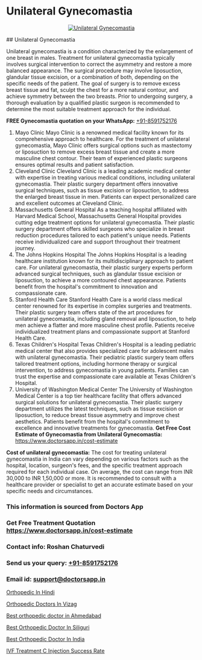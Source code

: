 # Unilateral Gynecomastia

<p align="center">
  <a href="null">
    <img src="null" alt="Unilateral Gynecomastia">
  </a>
</p>
## Unilateral Gynecomastia

Unilateral gynecomastia is a condition characterized by the enlargement of one breast in males. Treatment for unilateral gynecomastia typically involves surgical intervention to correct the asymmetry and restore a more balanced appearance. The surgical procedure may involve liposuction, glandular tissue excision, or a combination of both, depending on the specific needs of the patient. The goal of surgery is to remove excess breast tissue and fat, sculpt the chest for a more natural contour, and achieve symmetry between the two breasts. Prior to undergoing surgery, a thorough evaluation by a qualified plastic surgeon is recommended to determine the most suitable treatment approach for the individual.

**FREE Gynecomastia quotation on your WhatsApp:**  [+91-8591752176](https://api.whatsapp.com/send?phone=8591752176)

1) Mayo Clinic   Mayo Clinic is a renowned medical facility known for its comprehensive approach to healthcare. For the treatment of unilateral gynecomastia, Mayo Clinic offers surgical options such as mastectomy or liposuction to remove excess breast tissue and create a more masculine chest contour. Their team of experienced plastic surgeons ensures optimal results and patient satisfaction.
2) Cleveland Clinic   Cleveland Clinic is a leading academic medical center with expertise in treating various medical conditions, including unilateral gynecomastia. Their plastic surgery department offers innovative surgical techniques, such as tissue excision or liposuction, to address the enlarged breast tissue in men. Patients can expect personalized care and excellent outcomes at Cleveland Clinic.
3) Massachusetts General Hospital   As a teaching hospital affiliated with Harvard Medical School, Massachusetts General Hospital provides cutting edge treatment options for unilateral gynecomastia. Their plastic surgery department offers skilled surgeons who specialize in breast reduction procedures tailored to each patient's unique needs. Patients receive individualized care and support throughout their treatment journey.
4) The Johns Hopkins Hospital   The Johns Hopkins Hospital is a leading healthcare institution known for its multidisciplinary approach to patient care. For unilateral gynecomastia, their plastic surgery experts perform advanced surgical techniques, such as glandular tissue excision or liposuction, to achieve a more contoured chest appearance. Patients benefit from the hospital's commitment to innovation and compassionate care.
5) Stanford Health Care   Stanford Health Care is a world class medical center renowned for its expertise in complex surgeries and treatments. Their plastic surgery team offers state of the art procedures for unilateral gynecomastia, including gland removal and liposuction, to help men achieve a flatter and more masculine chest profile. Patients receive individualized treatment plans and compassionate support at Stanford Health Care.
6) Texas Children's Hospital   Texas Children's Hospital is a leading pediatric medical center that also provides specialized care for adolescent males with unilateral gynecomastia. Their pediatric plastic surgery team offers tailored treatment options, including hormone therapy or surgical intervention, to address gynecomastia in young patients. Families can trust the expertise and compassionate care available at Texas Children's Hospital.
7) University of Washington Medical Center   The University of Washington Medical Center is a top tier healthcare facility that offers advanced surgical solutions for unilateral gynecomastia. Their plastic surgery department utilizes the latest techniques, such as tissue excision or liposuction, to reduce breast tissue asymmetry and improve chest aesthetics. Patients benefit from the hospital's commitment to excellence and innovative treatments for gynecomastia.
**Get Free Cost Estimate of Gynecomastia from Unilateral Gynecomastia:** https://www.doctorsapp.in/cost-estimate

**Cost of unilateral gynecomastia:**
The cost for treating unilateral gynecomastia in India can vary depending on various factors such as the hospital, location, surgeon's fees, and the specific treatment approach required for each individual case. On average, the cost can range from INR 30,000 to INR 1,50,000 or more. It is recommended to consult with a healthcare provider or specialist to get an accurate estimate based on your specific needs and circumstances.

### This information is sourced from Doctors App 
### Get Free Treatment Quotation https://www.doctorsapp.in/cost-estimate
### Contact info: Roshan Chaturvedi 
### Send us your query: [+91-8591752176](https://api.whatsapp.com/send?phone=8591752176) 
### Email id: support@doctorsapp.in

[Orthopedic In Hindi](https://www.linkedin.com/pulse/orthopedic-hindi-doctorsapp-khulna-3a47e/?lipi=urn%3Ali%3Apage%3Ad_flagship3_publishing_published%3B6s0HL1EnS62Kk1Ppug3b7A%3D%3D)

[Orthopedic Doctors In Vizag](https://www.linkedin.com/pulse/orthopedic-doctors-vizag-doctorsappin-lecpc?trackingId=3XZmZBsnU1urzwOTxOjGrQ%3D%3D&lipi=urn%3Ali%3Apage%3Ad_flagship3_company_admin%3BcTUR6naWQkWjeA%2BR15noZQ%3D%3D)

[Best orthopedic doctor in Ahmedabad](https://medium.com/@manish632504/best-orthopedic-doctor-in-ahmedabad-3091c9eab5cc)

[Best Orthopedic Doctor In Siliguri](https://medium.com/@vimalrana22/best-orthopedic-doctor-in-siliguri-7782c32ba57e)

[Best Orthopedic Doctor In India](https://doctors-apps.github.io/doctorsapp/best-orthopedic-doctor-in-india)

[IVF Treatment C Injection Success Rate](https://doctors-apps.github.io/doctorsapp/ivf-treatment-c-injection-success-rate)

